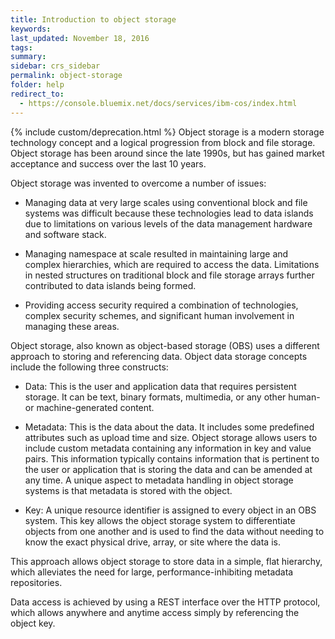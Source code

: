 ```yaml
---
title: Introduction to object storage
keywords:
last_updated: November 18, 2016
tags:
summary:
sidebar: crs_sidebar
permalink: object-storage
folder: help
redirect_to:
  - https://console.bluemix.net/docs/services/ibm-cos/index.html
---
```


{% include custom/deprecation.html %}
Object storage is a modern storage technology concept and a logical progression from block and file storage. Object storage has been around since the late 1990s, but has gained market acceptance and success over the last 10 years.

Object storage was invented to overcome a number of issues:

*  Managing data at very large scales using conventional block and file systems was difficult because these technologies lead to data islands due to limitations on various levels of the data management hardware and software stack.

*  Managing namespace at scale resulted in maintaining large and complex hierarchies, which are required to access the data. Limitations in nested structures on traditional block and file storage arrays further contributed to data islands being formed.

*  Providing access security required a combination of technologies, complex security schemes, and significant human involvement in managing these areas.

Object storage, also known as object-based storage (OBS) uses a different approach to storing and referencing data. Object data storage concepts include the following three constructs:

*  Data: This is the user and application data that requires persistent storage. It can be text, binary formats, multimedia, or any other human- or machine-generated content.

*  Metadata: This is the data about the data. It includes some predefined attributes such as upload time and size. Object storage allows users to include custom metadata containing any information in key and value pairs. This information typically contains information that is pertinent to the user or application that is storing the data and can be amended at any time. A unique aspect to metadata handling in object storage systems is that metadata is stored with the object.

*  Key: A unique resource identifier is assigned to every object in an OBS system. This key allows the object storage system to differentiate objects from one another and is used to find the data without needing to know the exact physical drive, array, or site where the data is.

This approach allows object storage to store data in a simple, flat hierarchy, which alleviates the need for large,
performance-inhibiting metadata repositories.

Data access is achieved by using a REST interface over the HTTP protocol, which allows anywhere and anytime access simply by referencing the object key.
